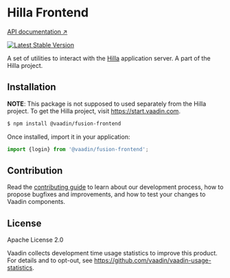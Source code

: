 # Hilla Frontend

[API documentation ↗](https://vaadin.com/docs/latest/fusion/tutorials/in-depth-course/login-and-authentication#handling-login-and-logout)

[![Latest Stable Version](https://img.shields.io/npm/v/@vaadin/fusion-frontend.svg)](https://www.npmjs.com/package/@vaadin/fusion-frontend)

A set of utilities to interact with the [Hilla](https://vaadin.com/docs/latest/fusion/overview) application server.
A part of the Hilla project.

## Installation

**NOTE**: This package is not supposed to used separately from the Hilla project.
To get the Hilla project, visit https://start.vaadin.com.

```bash
$ npm install @vaadin/fusion-frontend
```

Once installed, import it in your application:

```js
import {login} from '@vaadin/fusion-frontend';
```

## Contribution

Read the [contributing guide](https://vaadin.com/docs/latest/contributing-docs/overview) to learn about our development process, how to propose bugfixes and improvements, and how to test your changes to Vaadin components.

## License

Apache License 2.0

Vaadin collects development time usage statistics to improve this product.
For details and to opt-out, see https://github.com/vaadin/vaadin-usage-statistics.
